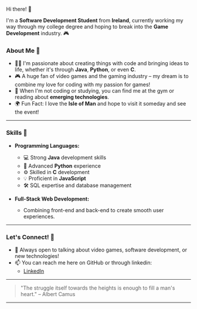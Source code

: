 Hi there! 👋

I'm a **Software Development Student** from **Ireland**, currently working my way through my college degree and hoping to break into the **Game Development** industry. 🎮

### About Me 🌱
- 🧑‍💻 I'm passionate about creating things with code and bringing ideas to life, whether it's through **Java**, **Python**, or even **C**.
- 🎮 A huge fan of video games and the gaming industry – my dream is to combine my love for coding with my passion for games!
- 💪 When I'm not coding or studying, you can find me at the gym or reading about **emerging technologies**.
- 🌍 Fun Fact: I love the **Isle of Man** and hope to visit it someday and see the event!

---

### Skills 🚀

- **Programming Languages:**
   - 💻 Strong **Java** development skills
   - 🐍 Advanced **Python** experience
   - ⚙️ Skilled in **C** development
   - 💡 Proficient in **JavaScript**
   - 🛠 SQL expertise and database management

- **Full-Stack Web Development:**
   - Combining front-end and back-end to create smooth user experiences.

---

### Let's Connect! 🤝

- 💬 Always open to talking about video games, software development, or new technologies!
- 📫 You can reach me here on GitHub or through linkedin:
  - [LinkedIn](https://www.linkedin.com/in/matthew-greaney-85283b253)

---

> "The struggle itself towards the heights is enough to fill a man's heart." – Albert Camus

---
